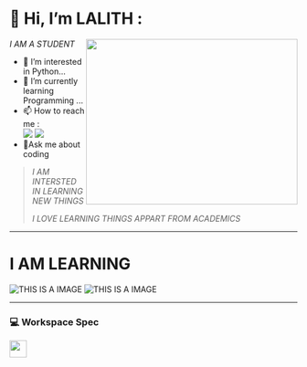 #  👋 Hi, **I’m LALITH** :
<img align="right" width="370" height="290" src="https://i.pinimg.com/originals/47/f0/34/47f0342cec72b800463bf003eac1257e.gif">

*I AM A STUDENT*
- 👀 I’m interested in Python...
- 🌱 I’m currently learning Programming ...
- 📫 How to reach me :
<br  />[<img src="https://img.shields.io/badge/LinkedIn-0077B5?style=for-the-badge&logo=linkedin&logoColor=white" />](https://www.linkedin.com/in/lalith-kishore-453a70330?utm_source=share&utm_campaign=share_via&utm_content=profile&utm_medium=android_app) [<img src="https://img.shields.io/badge/Instagram-E4405F?style=for-the-badge&logo=instagram&logoColor=white" />](https://www.instagram.com/lalith___lk/profilecard/?igsh=MTQxODFsZWxueWVvYQ==)
 - 💬Ask me about coding 


> *I AM INTERSTED IN LEARNING NEW THINGS*
> 
> *I LOVE LEARNING THINGS APPART FROM ACADEMICS*


---
   #    I AM LEARNING 
![*THIS IS A IMAGE*](https://img.icons8.com/fluency/48/python.png)
![*THIS IS A IMAGE* ](https://img.icons8.com/color/48/000000/html-5.png )

------------
### 💻 Workspace Spec
<img height="30" src="https://img.shields.io/badge/NVIDIA-GTX4050-76B900?style=for-the-badge&logo=nvidia&logoColor=white"/>
<img height="30" scr="https://img.shields.io/badge/Windows-hp_VICTUS_3-0078D6?style=for-the-badge&logo=windows&logoColor=white"/>


<!---
lalith1224/lalith1224 is a ✨ special ✨ repository because its `README.md` (this file) appears on your GitHub profile.
You can click the Preview link to take a look at your changes.
--->
